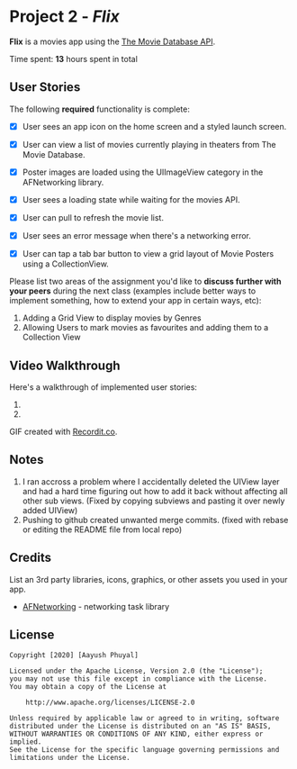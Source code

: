 # Project 2 - *Flix*

**Flix** is a movies app using the [The Movie Database API](http://docs.themoviedb.apiary.io/#).

Time spent: **13** hours spent in total

## User Stories

The following **required** functionality is complete:

- [X] User sees an app icon on the home screen and a styled launch screen.
- [X] User can view a list of movies currently playing in theaters from The Movie Database.
- [X] Poster images are loaded using the UIImageView category in the AFNetworking library.
- [X] User sees a loading state while waiting for the movies API.
- [X] User can pull to refresh the movie list.
- [X] User sees an error message when there's a networking error.
- [X] User can tap a tab bar button to view a grid layout of Movie Posters using a CollectionView.


Please list two areas of the assignment you'd like to **discuss further with your peers** during the next class (examples include better ways to implement something, how to extend your app in certain ways, etc):

1. Adding a Grid View to display movies by Genres
2. Allowing Users to mark movies as favourites and adding them to a Collection View

## Video Walkthrough

Here's a walkthrough of implemented user stories:

1. <img src='http://g.recordit.co/AwLxcxBeUP.gif' title='Network Error and Loading' width='' alt='' />

2. <img src='http://g.recordit.co/wAlhaMEDRK.gif' title='Video Walkthrough' width='' alt='' />


GIF created with [Recordit.co](https://recordit.co/).

## Notes

1. I ran accross a problem where I accidentally deleted the UIView layer and had a hard time figuring out how to add it back without affecting all other sub views. (Fixed by copying subviews and pasting it over newly added UIView)
2. Pushing to github created unwanted merge commits. (fixed with rebase or editing the README file from local repo)

## Credits

List an 3rd party libraries, icons, graphics, or other assets you used in your app.

- [AFNetworking](https://github.com/AFNetworking/AFNetworking) - networking task library

## License

    Copyright [2020] [Aayush Phuyal]

    Licensed under the Apache License, Version 2.0 (the "License");
    you may not use this file except in compliance with the License.
    You may obtain a copy of the License at

        http://www.apache.org/licenses/LICENSE-2.0

    Unless required by applicable law or agreed to in writing, software
    distributed under the License is distributed on an "AS IS" BASIS,
    WITHOUT WARRANTIES OR CONDITIONS OF ANY KIND, either express or implied.
    See the License for the specific language governing permissions and
    limitations under the License.
